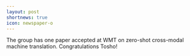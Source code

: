 ```yaml
---
layout: post
shortnews: true
icon: newspaper-o
---
```


The group has one paper accepted at WMT on zero-shot cross-modal machine translation. Congratulations Tosho! 
